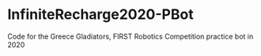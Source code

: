 # InfiniteRecharge2020-PBot
Code for the Greece Gladiators, FIRST Robotics Competition practice bot in 2020
